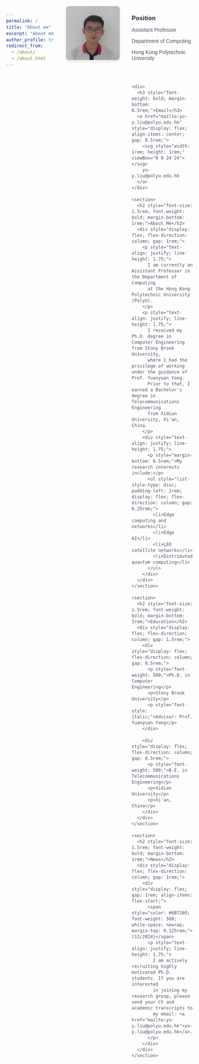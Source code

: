 ```yaml
---
permalink: /
title: "About me"
excerpt: "About me"
author_profile: true
redirect_from: 
  - /about/
  - /about.html
---
```


<!--
<div style="text-align: justify;">
    <ul>
        <li>I am currently an Assistant Professor in the Department of Computing at the Hong Kong Polytechnic University (PolyU).</li>
        <li>I received my Ph.D. degree in Computer Engineering from Stony Brook University, where I had the privilege of working under the guidance of Prof. <a href="http://www.ece.sunysb.edu/~yang/">Yuanyuan Yang</a>. Prior to that, I earned a Bachelor's degree in Telecommunications Engineering from Xidian University, Xi'an, China.</li>
        <li>My research interests include edge computing and networks, edge AI, LEO satellite networks, and distributed quantum computing.</li>
    </ul>
</div>


<br />


News
=====
<div style="text-align: justify;">
    <ul>
        <li><strong>[12/2024]</strong> I am actively recruiting highly motivated Ph.D. students. If you are interested in joining my research group, please send your CV and academic transcripts to my email: <a href="mailto:yu-y.liu@polyu.edu.hk">yu-y.liu@polyu.edu.hk</a>.</li>
    </ul>
</div>
-->



<!DOCTYPE html>
<html lang="en">
<head>
  <meta charset="UTF-8">
  <meta name="viewport" content="width=device-width, initial-scale=1.0">
  <title>Profile</title>
  <style>
    body {
      font-family: Arial, sans-serif;
      color: #4B5563;
      margin: 2rem;
      display: flex;
      gap: 2rem;
    }
    .portrait {
      display: flex;
      flex-direction: column;
      align-items: center;
      text-align: center;
    }
    .portrait img {
      width: 10rem;
      height: auto;
      object-fit: cover;
      border-radius: 0.5rem;
      box-shadow: 0 4px 6px rgba(0, 0, 0, 0.1);
    }
    .info {
      flex: 1;
      display: flex;
      flex-direction: column;
      gap: 2rem;
    }
    h3, h2 {
      color: #1F2937;
    }
    a {
      color: #2563EB;
      text-decoration: none;
    }
    a:hover {
      color: #1D4ED8;
    }
  </style>
</head>
<body>
  <div class="portrait">
    <img src="images/yuliu3.jpg" alt="Yu Liu" />
  </div>

  <div class="info">
    <div>
      <h3 style="font-weight: bold; margin-bottom: 0.5rem;">Position</h3>
      <p>Assistant Professor</p>
      <p>Department of Computing</p>
      <p>Hong Kong Polytechnic University</p>
    </div>

    <div>
      <h3 style="font-weight: bold; margin-bottom: 0.5rem;">Email</h3>
      <a href="mailto:yu-y.liu@polyu.edu.hk" style="display: flex; align-items: center; gap: 0.5rem;">
        <svg style="width: 1rem; height: 1rem;" viewBox="0 0 24 24"></svg>
        yu-y.liu@polyu.edu.hk
      </a>
    </div>

    <section>
      <h2 style="font-size: 1.5rem; font-weight: bold; margin-bottom: 1rem;">About Me</h2>
      <div style="display: flex; flex-direction: column; gap: 1rem;">
        <p style="text-align: justify; line-height: 1.75;">
          I am currently an Assistant Professor in the Department of Computing 
          at the Hong Kong Polytechnic University (PolyU).
        </p>
        <p style="text-align: justify; line-height: 1.75;">
          I received my Ph.D. degree in Computer Engineering from Stony Brook University, 
          where I had the privilege of working under the guidance of Prof. Yuanyuan Yang. 
          Prior to that, I earned a Bachelor's degree in Telecommunications Engineering 
          from Xidian University, Xi'an, China.
        </p>
        <div style="text-align: justify; line-height: 1.75;">
          <p style="margin-bottom: 0.5rem;">My research interests include:</p>
          <ul style="list-style-type: disc; padding-left: 2rem; display: flex; flex-direction: column; gap: 0.25rem;">
            <li>Edge computing and networks</li>
            <li>Edge AI</li>
            <li>LEO satellite networks</li>
            <li>Distributed quantum computing</li>
          </ul>
        </div>
      </div>
    </section>

    <section>
      <h2 style="font-size: 1.5rem; font-weight: bold; margin-bottom: 1rem;">Education</h2>
      <div style="display: flex; flex-direction: column; gap: 1.5rem;">
        <div style="display: flex; flex-direction: column; gap: 0.5rem;">
          <p style="font-weight: 500;">Ph.D. in Computer Engineering</p>
          <p>Stony Brook University</p>
          <p style="font-style: italic;">Advisor: Prof. Yuanyuan Yang</p>
        </div>
        
        <div style="display: flex; flex-direction: column; gap: 0.5rem;">
          <p style="font-weight: 500;">B.E. in Telecommunications Engineering</p>
          <p>Xidian University</p>
          <p>Xi'an, China</p>
        </div>
      </div>
    </section>

    <section>
      <h2 style="font-size: 1.5rem; font-weight: bold; margin-bottom: 1rem;">News</h2>
      <div style="display: flex; flex-direction: column; gap: 1rem;">
        <div style="display: flex; gap: 1rem; align-items: flex-start;">
          <span style="color: #6B7280; font-weight: 500; white-space: nowrap; margin-top: 0.125rem;">[12/2024]</span>
          <p style="text-align: justify; line-height: 1.75;">
            I am actively recruiting highly motivated Ph.D. students. If you are interested 
            in joining my research group, please send your CV and academic transcripts to 
            my email: <a href="mailto:yu-y.liu@polyu.edu.hk">yu-y.liu@polyu.edu.hk</a>.
          </p>
        </div>
      </div>
    </section>
  </div>
</body>
</html>

